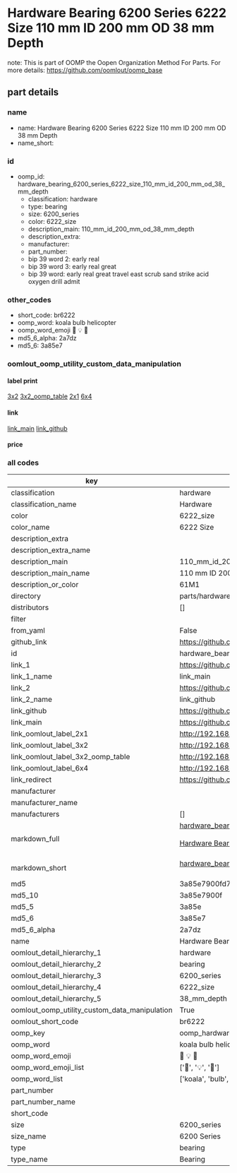 # Hardware Bearing 6200 Series 6222 Size 110 mm ID 200 mm OD 38 mm Depth  

note: This is part of OOMP the Oopen Organization Method For Parts. For more details: https://github.com/oomlout/oomp_base

##  part details
  







### name
* name: Hardware Bearing 6200 Series 6222 Size 110 mm ID 200 mm OD 38 mm Depth
* name_short: 
### id
* oomp_id: hardware_bearing_6200_series_6222_size_110_mm_id_200_mm_od_38_mm_depth
  * classification: hardware
  * type: bearing
  * size: 6200_series
  * color: 6222_size
  * description_main: 110_mm_id_200_mm_od_38_mm_depth
  * description_extra: 
  * manufacturer: 
  * part_number: 
  * bip 39 word 2: early real
  * bip 39 word 3: early real great
  * bip 39 word: early real great travel east scrub sand strike acid oxygen drill admit

### other_codes
* short_code: br6222
* oomp_word: koala bulb helicopter
* oomp_word_emoji :koala: :bulb: :helicopter:
* md5_6_alpha: 2a7dz
* md5_6: 3a85e7






### oomlout_oomp_utility_custom_data_manipulation
#### label print
[3x2](http://192.168.1.245:1112/?label=oomp%202a7dz)
[3x2_oomp_table](http://192.168.1.108:1112/?label=oomp%202a7dz)
[2x1](http://192.168.1.242:1112/?label=oomp%202a7dz)
[6x4](http://192.168.1.55:1112/?label=oomp%202a7dz)    

#### link

[link_main](https://github.com/oomlout/oomlout_oomp_version_1_messy/tree/main/parts/hardware_bearing_6200_series_6222_size_110_mm_id_200_mm_od_38_mm_depth) [link_github](https://github.com/oomlout/oomlout_oomp_version_1_messy/tree/main/parts/hardware_bearing_6200_series_6222_size_110_mm_id_200_mm_od_38_mm_depth)                             

#### price







### all codes 
| key | value |  
| --- | --- |  
| classification | hardware |  
| classification_name | Hardware |  
| color | 6222_size |  
| color_name | 6222 Size |  
| description_extra |  |  
| description_extra_name |  |  
| description_main | 110_mm_id_200_mm_od_38_mm_depth |  
| description_main_name | 110 mm ID 200 mm OD 38 mm Depth |  
| description_or_color | 61M1 |  
| directory | parts/hardware_bearing_6200_series_6222_size_110_mm_id_200_mm_od_38_mm_depth |  
| distributors | [] |  
| filter |  |  
| from_yaml | False |  
| github_link | https://github.com/oomlout/oomlout_oomp_part_src/tree/main/parts/hardware_bearing_6200_series_6222_size_110_mm_id_200_mm_od_38_mm_depth |  
| id | hardware_bearing_6200_series_6222_size_110_mm_id_200_mm_od_38_mm_depth |  
| link_1 | https://github.com/oomlout/oomlout_oomp_version_1_messy/tree/main/parts/hardware_bearing_6200_series_6222_size_110_mm_id_200_mm_od_38_mm_depth |  
| link_1_name | link_main |  
| link_2 | https://github.com/oomlout/oomlout_oomp_version_1_messy/tree/main/parts/hardware_bearing_6200_series_6222_size_110_mm_id_200_mm_od_38_mm_depth |  
| link_2_name | link_github |  
| link_github | https://github.com/oomlout/oomlout_oomp_version_1_messy/tree/main/parts/hardware_bearing_6200_series_6222_size_110_mm_id_200_mm_od_38_mm_depth |  
| link_main | https://github.com/oomlout/oomlout_oomp_version_1_messy/tree/main/parts/hardware_bearing_6200_series_6222_size_110_mm_id_200_mm_od_38_mm_depth |  
| link_oomlout_label_2x1 | http://192.168.1.242:1112/?label=oomp%202a7dz |  
| link_oomlout_label_3x2 | http://192.168.1.245:1112/?label=oomp%202a7dz |  
| link_oomlout_label_3x2_oomp_table | http://192.168.1.108:1112/?label=oomp%202a7dz |  
| link_oomlout_label_6x4 | http://192.168.1.55:1112/?label=oomp%202a7dz |  
| link_redirect | https://github.com/oomlout/oomlout_oomp_version_1_messy/tree/main/parts/hardware_bearing_6200_series_6222_size_110_mm_id_200_mm_od_38_mm_depth |  
| manufacturer |  |  
| manufacturer_name |  |  
| manufacturers | [] |  
| markdown_full | [hardware_bearing_6200_series_6222_size_110_mm_id_200_mm_od_38_mm_depth](none)<br>[](none)<br>[Hardware Bearing 6200 Series 6222 Size 110 Mm Id 200 Mm Od 38 Mm Depth](none)<br><br> |  
| markdown_short | [hardware_bearing_6200_series_6222_size_110_mm_id_200_mm_od_38_mm_depth](none)<br><br> |  
| md5 | 3a85e7900fd717e70722de78cc6cba29 |  
| md5_10 | 3a85e7900f |  
| md5_5 | 3a85e |  
| md5_6 | 3a85e7 |  
| md5_6_alpha | 2a7dz |  
| name | Hardware Bearing 6200 Series 6222 Size 110 mm ID 200 mm OD 38 mm Depth |  
| oomlout_detail_hierarchy_1 | hardware |  
| oomlout_detail_hierarchy_2 | bearing |  
| oomlout_detail_hierarchy_3 | 6200_series |  
| oomlout_detail_hierarchy_4 | 6222_size |  
| oomlout_detail_hierarchy_5 | 38_mm_depth |  
| oomlout_oomp_utility_custom_data_manipulation | True |  
| oomlout_short_code | br6222 |  
| oomp_key | oomp_hardware_bearing_6200_series_6222_size_110_mm_id_200_mm_od_38_mm_depth |  
| oomp_word | koala bulb helicopter |  
| oomp_word_emoji | :koala: :bulb: :helicopter: |  
| oomp_word_emoji_list | [':koala:', ':bulb:', ':helicopter:'] |  
| oomp_word_list | ['koala', 'bulb', 'helicopter'] |  
| part_number |  |  
| part_number_name |  |  
| short_code |  |  
| size | 6200_series |  
| size_name | 6200 Series |  
| type | bearing |  
| type_name | Bearing |  
